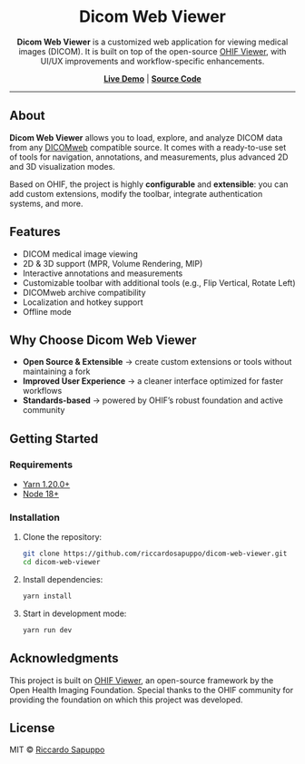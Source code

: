 <!-- prettier-ignore-start -->
<div align="center">
  <h1>Dicom Web Viewer</h1>
  <p><strong>Dicom Web Viewer</strong> is a customized web application for viewing medical images (DICOM).
  It is built on top of the open-source <a href="https://ohif.org/">OHIF Viewer</a>, with UI/UX improvements and workflow-specific enhancements.</p>
</div>

<div align="center">
  <a href="https://dicom-web-viewer-demo.vercel.app/"><strong>Live Demo</strong></a> |
  <a href="https://github.com/riccardosapuppo/medical-dicom-viewer"><strong>Source Code</strong></a>
</div>

<hr />
<!-- prettier-ignore-end -->

## About

**Dicom Web Viewer** allows you to load, explore, and analyze DICOM data from any [DICOMweb](https://www.dicomstandard.org/using/dicomweb/) compatible source.
It comes with a ready-to-use set of tools for navigation, annotations, and measurements, plus advanced 2D and 3D visualization modes.

Based on OHIF, the project is highly **configurable** and **extensible**: you can add custom extensions, modify the toolbar, integrate authentication systems, and more.

## Features

- DICOM medical image viewing
- 2D & 3D support (MPR, Volume Rendering, MIP)
- Interactive annotations and measurements
- Customizable toolbar with additional tools (e.g., Flip Vertical, Rotate Left)
- DICOMweb archive compatibility
- Localization and hotkey support
- Offline mode

## Why Choose Dicom Web Viewer

- **Open Source & Extensible** → create custom extensions or tools without maintaining a fork
- **Improved User Experience** → a cleaner interface optimized for faster workflows
- **Standards-based** → powered by OHIF’s robust foundation and active community

## Getting Started

### Requirements
- [Yarn 1.20.0+](https://yarnpkg.com/en/docs/install)
- [Node 18+](https://nodejs.org/en/)

### Installation

1. Clone the repository:
   ```bash
   git clone https://github.com/riccardosapuppo/dicom-web-viewer.git
   cd dicom-web-viewer

2. Install dependencies:
   ```bash
   yarn install

3. Start in development mode:
   ```bash
   yarn run dev

## Acknowledgments

This project is built on [OHIF Viewer](https://ohif.org/), an open-source framework by the Open Health Imaging Foundation.
Special thanks to the OHIF community for providing the foundation on which this project was developed.

## License

MIT © [Riccardo Sapuppo](https://github.com/riccardosapuppo)
